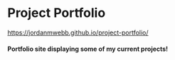 Project Portfolio
======

https://jordanmwebb.github.io/project-portfolio/

#### Portfolio site displaying some of my current projects!